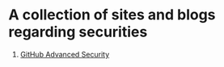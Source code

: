 # A collection of sites and blogs regarding securities

1. [GitHub Advanced Security](https://learn.microsoft.com/en-gb/training/modules/introduction-github-advanced-security/)
